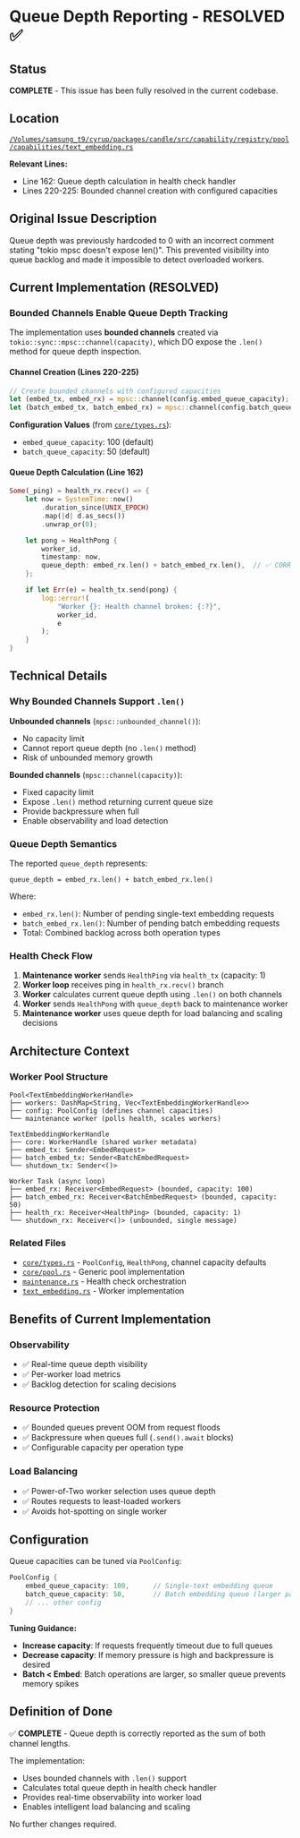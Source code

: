 # Queue Depth Reporting - RESOLVED ✅

## Status
**COMPLETE** - This issue has been fully resolved in the current codebase.

## Location
[`/Volumes/samsung_t9/cyrup/packages/candle/src/capability/registry/pool/capabilities/text_embedding.rs`](../packages/candle/src/capability/registry/pool/capabilities/text_embedding.rs)

**Relevant Lines:**
- Line 162: Queue depth calculation in health check handler
- Lines 220-225: Bounded channel creation with configured capacities

## Original Issue Description

Queue depth was previously hardcoded to 0 with an incorrect comment stating "tokio mpsc doesn't expose len()". This prevented visibility into queue backlog and made it impossible to detect overloaded workers.

## Current Implementation (RESOLVED)

### Bounded Channels Enable Queue Depth Tracking

The implementation uses **bounded channels** created via `tokio::sync::mpsc::channel(capacity)`, which DO expose the `.len()` method for queue depth inspection.

#### Channel Creation (Lines 220-225)

```rust
// Create bounded channels with configured capacities
let (embed_tx, embed_rx) = mpsc::channel(config.embed_queue_capacity);
let (batch_embed_tx, batch_embed_rx) = mpsc::channel(config.batch_queue_capacity);
```

**Configuration Values** (from [`core/types.rs`](../packages/candle/src/capability/registry/pool/core/types.rs)):
- `embed_queue_capacity`: 100 (default)
- `batch_queue_capacity`: 50 (default)

#### Queue Depth Calculation (Line 162)

```rust
Some(_ping) = health_rx.recv() => {
    let now = SystemTime::now()
        .duration_since(UNIX_EPOCH)
        .map(|d| d.as_secs())
        .unwrap_or(0);

    let pong = HealthPong {
        worker_id,
        timestamp: now,
        queue_depth: embed_rx.len() + batch_embed_rx.len(),  // ✅ CORRECTLY IMPLEMENTED
    };

    if let Err(e) = health_tx.send(pong) {
        log::error!(
            "Worker {}: Health channel broken: {:?}",
            worker_id,
            e
        );
    }
}
```

## Technical Details

### Why Bounded Channels Support `.len()`

**Unbounded channels** (`mpsc::unbounded_channel()`):
- No capacity limit
- Cannot report queue depth (no `.len()` method)
- Risk of unbounded memory growth

**Bounded channels** (`mpsc::channel(capacity)`):
- Fixed capacity limit
- Expose `.len()` method returning current queue size
- Provide backpressure when full
- Enable observability and load detection

### Queue Depth Semantics

The reported `queue_depth` represents:
```
queue_depth = embed_rx.len() + batch_embed_rx.len()
```

Where:
- `embed_rx.len()`: Number of pending single-text embedding requests
- `batch_embed_rx.len()`: Number of pending batch embedding requests
- Total: Combined backlog across both operation types

### Health Check Flow

1. **Maintenance worker** sends `HealthPing` via `health_tx` (capacity: 1)
2. **Worker loop** receives ping in `health_rx.recv()` branch
3. **Worker** calculates current queue depth using `.len()` on both channels
4. **Worker** sends `HealthPong` with `queue_depth` back to maintenance worker
5. **Maintenance worker** uses queue depth for load balancing and scaling decisions

## Architecture Context

### Worker Pool Structure

```
Pool<TextEmbeddingWorkerHandle>
├── workers: DashMap<String, Vec<TextEmbeddingWorkerHandle>>
├── config: PoolConfig (defines channel capacities)
└── maintenance worker (polls health, scales workers)

TextEmbeddingWorkerHandle
├── core: WorkerHandle (shared worker metadata)
├── embed_tx: Sender<EmbedRequest>
├── batch_embed_tx: Sender<BatchEmbedRequest>
└── shutdown_tx: Sender<()>

Worker Task (async loop)
├── embed_rx: Receiver<EmbedRequest> (bounded, capacity: 100)
├── batch_embed_rx: Receiver<BatchEmbedRequest> (bounded, capacity: 50)
├── health_rx: Receiver<HealthPing> (bounded, capacity: 1)
└── shutdown_rx: Receiver<()> (unbounded, single message)
```

### Related Files

- [`core/types.rs`](../packages/candle/src/capability/registry/pool/core/types.rs) - `PoolConfig`, `HealthPong`, channel capacity defaults
- [`core/pool.rs`](../packages/candle/src/capability/registry/pool/core/pool.rs) - Generic pool implementation
- [`maintenance.rs`](../packages/candle/src/capability/registry/pool/maintenance.rs) - Health check orchestration
- [`text_embedding.rs`](../packages/candle/src/capability/registry/pool/capabilities/text_embedding.rs) - Worker implementation

## Benefits of Current Implementation

### Observability
- ✅ Real-time queue depth visibility
- ✅ Per-worker load metrics
- ✅ Backlog detection for scaling decisions

### Resource Protection
- ✅ Bounded queues prevent OOM from request floods
- ✅ Backpressure when queues full (`.send().await` blocks)
- ✅ Configurable capacity per operation type

### Load Balancing
- ✅ Power-of-Two worker selection uses queue depth
- ✅ Routes requests to least-loaded workers
- ✅ Avoids hot-spotting on single worker

## Configuration

Queue capacities can be tuned via `PoolConfig`:

```rust
PoolConfig {
    embed_queue_capacity: 100,      // Single-text embedding queue
    batch_queue_capacity: 50,       // Batch embedding queue (larger payloads)
    // ... other config
}
```

**Tuning Guidance:**
- **Increase capacity**: If requests frequently timeout due to full queues
- **Decrease capacity**: If memory pressure is high and backpressure is desired
- **Batch < Embed**: Batch operations are larger, so smaller queue prevents memory spikes

## Definition of Done

✅ **COMPLETE** - Queue depth is correctly reported as the sum of both channel lengths.

The implementation:
- Uses bounded channels with `.len()` support
- Calculates total queue depth in health check handler
- Provides real-time observability into worker load
- Enables intelligent load balancing and scaling

No further changes required.
